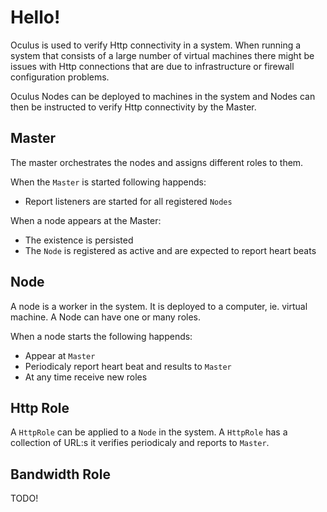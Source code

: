 # Hello!

Oculus is used to verify Http connectivity in a system. When running a system that consists of a large number of virtual machines there might be issues with Http connections that are due to infrastructure or firewall configuration problems.

Oculus Nodes can be deployed to machines in the system and Nodes can then be instructed to verify Http connectivity by the Master.

## Master

The master orchestrates the nodes and assigns different roles to them.

When the `Master` is started following happends:

* Report listeners are started for all registered `Nodes`

When a node appears at the Master:

* The existence is persisted
* The `Node` is registered as active and are expected to report heart beats

## Node

A node is a worker in the system. It is deployed to a computer, ie. virtual machine. A Node can have one or many roles.

When a node starts the following happends:

* Appear at `Master`
* Periodicaly report heart beat and results to `Master`
* At any time receive new roles

## Http Role

A `HttpRole` can be applied to a `Node` in the system. A `HttpRole` has a collection of URL:s it verifies periodicaly and reports to `Master`.

## Bandwidth Role

TODO!